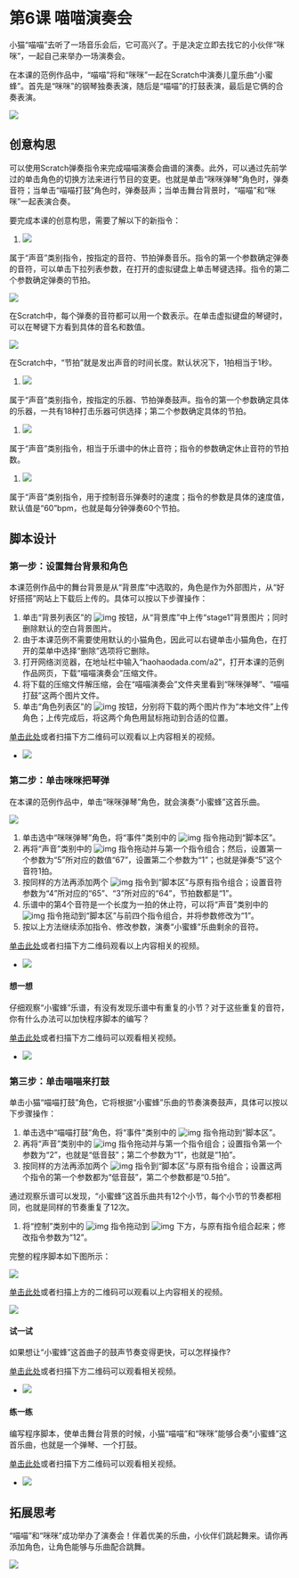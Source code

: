 # 第6课 喵喵演奏会

小猫“喵喵”去听了一场音乐会后，它可高兴了。于是决定立即去找它的小伙伴“咪咪”，一起自己来举办一场演奏会。

在本课的范例作品中，“喵喵”将和“咪咪”一起在Scratch中演奏儿童乐曲“小蜜蜂”。首先是“咪咪”的钢琴独奏表演，随后是“喵喵”的打鼓表演，最后是它俩的合奏表演。

![](../../.gitbook/assets/scratch6-0.png)

## 创意构思

可以使用Scratch弹奏指令来完成喵喵演奏会曲谱的演奏。此外，可以通过先前学过的单击角色的切换方法来进行节目的变更。也就是单击“咪咪弹琴”角色时，弹奏音符；当单击“喵喵打鼓”角色时，弹奏鼓声；当单击舞台背景时，“喵喵”和“咪咪”一起表演合奏。

要完成本课的创意构思，需要了解以下的新指令：

1. ![](../../.gitbook/assets/scratch6-1.png) 

属于“声音”类别指令，按指定的音符、节拍弹奏音乐。指令的第一个参数确定弹奏的音符，可以单击下拉列表参数，在打开的虚拟键盘上单击琴键选择。指令的第二个参数确定弹奏的节拍。

![](../../.gitbook/assets/scratch6-2.png)

在Scratch中，每个弹奏的音符都可以用一个数表示。在单击虚拟键盘的琴键时，可以在琴键下方看到具体的音名和数值。

![](../../.gitbook/assets/scratch6-2b.png)

在Scratch中，“节拍”就是发出声音的时间长度。默认状况下，1拍相当于1秒。

1. ![](../../.gitbook/assets/scratch6-3.png) 

属于“声音”类别指令，按指定的乐器、节拍弹奏鼓声。指令的第一个参数确定具体的乐器，一共有18种打击乐器可供选择；第二个参数确定具体的节拍。

1. ![](../../.gitbook/assets/scratch6-4.png) 

属于“声音”类别指令，相当于乐谱中的休止音符；指令的参数确定休止音符的节拍数。

1. ![](../../.gitbook/assets/scratch6-5.png) 

属于“声音”类别指令，用于控制音乐弹奏时的速度；指令的参数是具体的速度值，默认值是“60”bpm，也就是每分钟弹奏60个节拍。

## 脚本设计

### 第一步：设置舞台背景和角色

本课范例作品中的舞台背景是从“背景库”中选取的，角色是作为外部图片，从“好好搭搭”网站上下载后上传的。具体可以按以下步骤操作：

1. 单击“背景列表区”的 ![img](https://github.com/Haohaodada-official/docs/tree/5ccc6cb6d8a2bdcd9bcc00f620d7346abcbb1366/zai-xian-ru-men-ke-cheng/scratch-primer/img/2-5.png) 按钮，从“背景库”中上传“stage1”背景图片；同时删除默认的空白背景图片。
2. 由于本课范例不需要使用默认的小猫角色，因此可以右键单击小猫角色，在打开的菜单中选择“删除”选项将它删除。
3. 打开网络浏览器，在地址栏中输入“haohaodada.com/a2”，打开本课的范例作品网页，下载“喵喵演奏会”压缩文件。
4. 将下载的压缩文件解压缩，会在“喵喵演奏会”文件夹里看到“咪咪弹琴”、“喵喵打鼓”这两个图片文件。
5. 单击“角色列表区”的 ![img](https://github.com/Haohaodada-official/docs/tree/5ccc6cb6d8a2bdcd9bcc00f620d7346abcbb1366/zai-xian-ru-men-ke-cheng/scratch-primer/img/3-6.png) 按钮，分别将下载的两个图片作为“本地文件”上传角色；上传完成后，将这两个角色用鼠标拖动到合适的位置。

[单击此处](http://haohaodada.com/video/a20601.php)或者扫描下方二维码可以观看以上内容相关的视频。

* ![](../../.gitbook/assets/a20601.png) 

### 第二步：单击咪咪把琴弹

在本课的范例作品中，单击“咪咪弹琴”角色，就会演奏“小蜜蜂”这首乐曲。

![](../../.gitbook/assets/scratch6-6.png)

1. 单击选中“咪咪弹琴”角色，将“事件”类别中的 ![img](https://github.com/Haohaodada-official/docs/tree/5ccc6cb6d8a2bdcd9bcc00f620d7346abcbb1366/zai-xian-ru-men-ke-cheng/scratch-primer/img/5-1.png) 指令拖动到“脚本区”。
2. 再将“声音”类别中的 ![img](https://github.com/Haohaodada-official/docs/tree/5ccc6cb6d8a2bdcd9bcc00f620d7346abcbb1366/zai-xian-ru-men-ke-cheng/scratch-primer/img/6-1.png) 指令拖动并与第一个指令组合；然后，设置第一个参数为“5”所对应的数值“67”，设置第二个参数为“1”；也就是弹奏“5”这个音符1拍。
3. 按同样的方法再添加两个 ![img](https://github.com/Haohaodada-official/docs/tree/5ccc6cb6d8a2bdcd9bcc00f620d7346abcbb1366/zai-xian-ru-men-ke-cheng/scratch-primer/img/6-1.png) 指令到“脚本区”与原有指令组合；设置音符参数为“4”所对应的“65”、“3”所对应的“64”，节拍数都是“1”。
4. 乐谱中的第4个音符是一个长度为一拍的休止符，可以将“声音”类别中的 ![img](https://github.com/Haohaodada-official/docs/tree/5ccc6cb6d8a2bdcd9bcc00f620d7346abcbb1366/zai-xian-ru-men-ke-cheng/scratch-primer/img/6-4.png) 指令拖动到“脚本区”与前四个指令组合，并将参数修改为“1”。
5. 按以上方法继续添加指令、修改参数，演奏“小蜜蜂”乐曲剩余的音符。

[单击此处](http://haohaodada.com/video/a20602.php)或者扫描下方二维码观看以上内容相关的视频。

* ![](../../.gitbook/assets/a20602.png) 

#### 想一想

仔细观察“小蜜蜂”乐谱，有没有发现乐谱中有重复的小节？对于这些重复的音符，你有什么办法可以加快程序脚本的编写？

[单击此处](http://haohaodada.com/video/a20603.php)或者扫描下方二维码可以观看相关视频。

* ![](../../.gitbook/assets/a20603.png) 

### 第三步：单击喵喵来打鼓

单击小猫“喵喵打鼓”角色，它将根据“小蜜蜂”乐曲的节奏演奏鼓声，具体可以按以下步骤操作：

1. 单击选中“喵喵打鼓”角色，将“事件”类别中的 ![img](https://github.com/Haohaodada-official/docs/tree/5ccc6cb6d8a2bdcd9bcc00f620d7346abcbb1366/zai-xian-ru-men-ke-cheng/scratch-primer/img/5-1.png) 指令拖动到“脚本区”。
2. 再将“声音”类别中的 ![img](https://github.com/Haohaodada-official/docs/tree/5ccc6cb6d8a2bdcd9bcc00f620d7346abcbb1366/zai-xian-ru-men-ke-cheng/scratch-primer/img/6-3.png) 指令拖动并与第一个指令组合；设置指令第一个参数为“2”，也就是“低音鼓”；第二个参数为“1”，也就是“1拍”。
3. 按同样的方法再添加两个 ![img](https://github.com/Haohaodada-official/docs/tree/5ccc6cb6d8a2bdcd9bcc00f620d7346abcbb1366/zai-xian-ru-men-ke-cheng/scratch-primer/img/6-3.png) 指令到“脚本区”与原有指令组合；设置这两个指令的第一个参数都为“低音鼓”，第二个参数都是“0.5拍”。

通过观察乐谱可以发现，“小蜜蜂”这首乐曲共有12个小节，每个小节的节奏都相同，也就是同样的节奏重复了12次。

1. 将“控制”类别中的 ![img](https://github.com/Haohaodada-official/docs/tree/5ccc6cb6d8a2bdcd9bcc00f620d7346abcbb1366/zai-xian-ru-men-ke-cheng/scratch-primer/img/4-3.png) 指令拖动到 ![img](https://github.com/Haohaodada-official/docs/tree/5ccc6cb6d8a2bdcd9bcc00f620d7346abcbb1366/zai-xian-ru-men-ke-cheng/scratch-primer/img/5-1.png) 下方，与原有指令组合起来；修改指令参数为“12”。

完整的程序脚本如下图所示：

![](../../.gitbook/assets/scratch6-7.png)

[单击此处](http://haohaodada.com/video/a20604.php)或者扫描上方的二维码可以观看以上内容相关的视频。

![](../../.gitbook/assets/a20604.png)

#### 试一试

如果想让“小蜜蜂”这首曲子的鼓声节奏变得更快，可以怎样操作?

[单击此处](http://haohaodada.com/video/a20605.php)或者扫描下方二维码可以观看相关视频。

* ![](../../.gitbook/assets/a20605.png) 

#### 练一练

编写程序脚本，使单击舞台背景的时候，小猫“喵喵”和“咪咪”能够合奏“小蜜蜂”这首乐曲，也就是一个弹琴、一个打鼓。

[单击此处](http://haohaodada.com/video/a20606.php)或者扫描下方二维码可以观看相关视频。

* ![](../../.gitbook/assets/a20606.png) 

## 拓展思考

“喵喵”和“咪咪”成功举办了演奏会！伴着优美的乐曲，小伙伴们跳起舞来。请你再添加角色，让角色能够与乐曲配合跳舞。

![](../../.gitbook/assets/scratch6-8.png)

